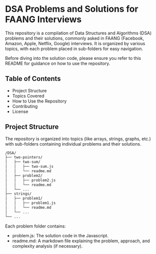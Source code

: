 # DSA Problems and Solutions for FAANG Interviews
This repository is a compilation of Data Structures and Algorithms (DSA) problems and their solutions, commonly asked in FAANG (Facebook, Amazon, Apple, Netflix, Google) interviews. It is organized by various topics, with each problem placed in sub-folders for easy navigation.

Before diving into the solution code, please ensure you refer to this README for guidance on how to use the repository.

## Table of Contents

- Project Structure
- Topics Covered
- How to Use the Repository
- Contributing
- License

## Project Structure

The repository is organized into topics (like arrays, strings, graphs, etc.) with sub-folders containing individual problems and their solutions.

```bash
/DSA/
├── two-pointers/
│   ├── two-sum/
│   │   ├── two-sum.js
│   │   └── readme.md
│   ├── problem2/
│   │   ├── problem2.js
│   │   └── readme.md
│   └── ...
├── strings/
│   ├── problem1/
│   │   ├── problem1.js
│   │   └── readme.md
│   └── ...
└── ...
```

Each problem folder contains:

- problem.js: The solution code in the Javascript.
- readme.md: A markdown file explaining the problem, approach, and complexity analysis (if necessary).
